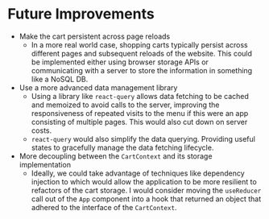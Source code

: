 # Future Improvements

- Make the cart persistent across page reloads
  - In a more real world case, shopping carts typically persist across different pages and subsequent reloads of the website. This could be implemented either using browser storage APIs or communicating with a server to store the information in something like a NoSQL DB.
- Use a more advanced data management library
  - Using a library like `react-query` allows data fetching to be cached and memoized to avoid calls to the server, improving the responsiveness of repeated visits to the menu if this were an app consisting of multiple pages. This would also cut down on server costs.
  - `react-query` would also simplify the data querying. Providing useful states to gracefully manage the data fetching lifecycle.
- More decoupling between the `CartContext` and its storage implementation
  - Ideally, we could take advantage of techniques like dependency injection to which would allow the application to be more resilient to refactors of the cart storage. I would consider moving the `useReducer` call out of the `App` component into a hook that returned an object that adhered to the interface of the `CartContext`.
